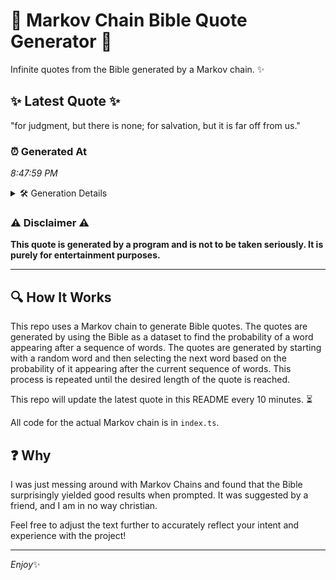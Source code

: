# 📖 Markov Chain Bible Quote Generator 📖

Infinite quotes from the Bible generated by a Markov chain. ✨

## ✨ Latest Quote ✨
"for judgment, but there is none; for salvation, but it is far off from us."

### ⏰ Generated At
*8:47:59 PM*

<details>
    <summary>🛠️ Generation Details</summary>
    <p>
        <strong>🌱 Seed:</strong> for<br>
        <strong>🔄 Iterations:</strong> 14<br>
        <strong>📜 Context History:</strong><br>[ for ]: judgment,<br>[ for, judgment, ]: but<br>[ for, judgment,, but ]: there<br>[ for, judgment,, but, there ]: is<br>[ for, judgment,, but, there, is ]: none;<br>[ for, judgment,, but, there, is, none; ]: for<br>[ judgment,, but, there, is, none;, for ]: salvation,<br>[ but, there, is, none;, for, salvation, ]: but<br>[ there, is, none;, for, salvation,, but ]: it<br>[ is, none;, for, salvation,, but, it ]: is<br>[ none;, for, salvation,, but, it, is ]: far<br>[ for, salvation,, but, it, is, far ]: off<br>[ salvation,, but, it, is, far, off ]: from<br>[ but, it, is, far, off, from ]: us.<br>
    </p>
</details>

### ⚠️ Disclaimer ⚠️
**This quote is generated by a program and is not to be taken seriously. It is purely for entertainment purposes.**

---

## 🔍 How It Works

This repo uses a Markov chain to generate Bible quotes. The quotes are generated by using the Bible as a dataset to find the probability of a word appearing after a sequence of words. The quotes are generated by starting with a random word and then selecting the next word based on the probability of it appearing after the current sequence of words. This process is repeated until the desired length of the quote is reached.

This repo will update the latest quote in this README every 10 minutes. ⏳

All code for the actual Markov chain is in `index.ts`.

## ❓ Why

I was just messing around with Markov Chains and found that the Bible surprisingly yielded good results when prompted. 
It was suggested by a friend, and I am in no way christian.

Feel free to adjust the text further to accurately reflect your intent and experience with the project!

---

*Enjoy*✨
